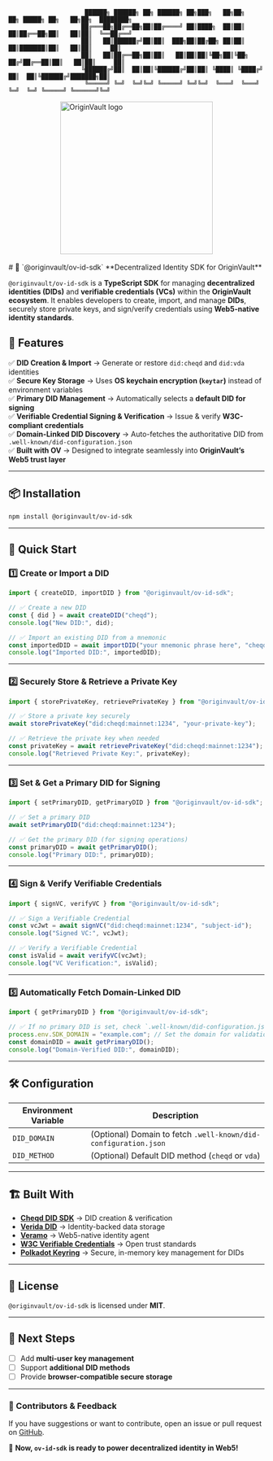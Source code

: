 
                         ██████╗ ██████╗ ██╗ ██████╗ ██╗███╗   ██╗██╗   ██╗ █████╗ ██╗   ██╗██╗  ████████╗ 
                        ██╔═══██╗██╔══██╗██║██╔════╝ ██║████╗  ██║██║   ██║██╔══██╗██║   ██║██║  ╚══██╔══╝ 
                        ██║   ██║██████╔╝██║██║  ███╗██║██╔██╗ ██║██║   ██║███████║██║   ██║██║     ██║  
                        ██║   ██║██╔══██╗██║██║   ██║██║██║╚██╗██║╚██╗ ██╔╝██╔══██║██║   ██║██║     ██║ 
                        ╚██████╔╝██║  ██║██║╚██████╔╝██║██║ ╚████║ ╚████╔╝ ██║  ██║╚██████╔╝███████╗██║
                         ╚═════╝ ╚═╝  ╚═╝╚═╝ ╚═════╝ ╚═╝╚═╝  ╚═══╝  ╚═══╝  ╚═╝  ╚═╝ ╚═════╝ ╚══════╝╚═╝   

<div style="width: 100%; display: flex; justify-content: center; align-items: center;">
      <img src="https://gray-objective-tiglon-784.mypinata.cloud/ipfs/Qma7EjPPPfomzEKkYcJa2ctEFPUhHaMwiojTR1wTQPg2x8" alt="OriginVault logo" width="300" height="300">
</div>
<br />
# 🚀 `@originvault/ov-id-sdk`
**Decentralized Identity SDK for OriginVault**

`@originvault/ov-id-sdk` is a **TypeScript SDK** for managing **decentralized identities (DIDs)** and **verifiable credentials (VCs)** within the **OriginVault ecosystem**. It enables developers to create, import, and manage **DIDs**, securely store private keys, and sign/verify credentials using **Web5-native identity standards**.

## 🔹 Features
✅ **DID Creation & Import** → Generate or restore `did:cheqd` and `did:vda` identities  
✅ **Secure Key Storage** → Uses **OS keychain encryption (`keytar`)** instead of environment variables  
✅ **Primary DID Management** → Automatically selects a **default DID for signing**  
✅ **Verifiable Credential Signing & Verification** → Issue & verify **W3C-compliant credentials**  
✅ **Domain-Linked DID Discovery** → Auto-fetches the authoritative DID from `.well-known/did-configuration.json`  
✅ **Built with OV** → Designed to integrate seamlessly into **OriginVault’s Web5 trust layer**  

---

## 📦 Installation
```bash
npm install @originvault/ov-id-sdk
```

---

## 🚀 Quick Start

### **1️⃣ Create or Import a DID**
```typescript
import { createDID, importDID } from "@originvault/ov-id-sdk";

// ✅ Create a new DID
const { did } = await createDID("cheqd");
console.log("New DID:", did);

// ✅ Import an existing DID from a mnemonic
const importedDID = await importDID("your mnemonic phrase here", "cheqd");
console.log("Imported DID:", importedDID);
```

---

### **2️⃣ Securely Store & Retrieve a Private Key**
```typescript
import { storePrivateKey, retrievePrivateKey } from "@originvault/ov-id-sdk";

// ✅ Store a private key securely
await storePrivateKey("did:cheqd:mainnet:1234", "your-private-key");

// ✅ Retrieve the private key when needed
const privateKey = await retrievePrivateKey("did:cheqd:mainnet:1234");
console.log("Retrieved Private Key:", privateKey);
```

---

### **3️⃣ Set & Get a Primary DID for Signing**
```typescript
import { setPrimaryDID, getPrimaryDID } from "@originvault/ov-id-sdk";

// ✅ Set a primary DID
await setPrimaryDID("did:cheqd:mainnet:1234");

// ✅ Get the primary DID (for signing operations)
const primaryDID = await getPrimaryDID();
console.log("Primary DID:", primaryDID);
```

---

### **4️⃣ Sign & Verify Verifiable Credentials**
```typescript
import { signVC, verifyVC } from "@originvault/ov-id-sdk";

// ✅ Sign a Verifiable Credential
const vcJwt = await signVC("did:cheqd:mainnet:1234", "subject-id");
console.log("Signed VC:", vcJwt);

// ✅ Verify a Verifiable Credential
const isValid = await verifyVC(vcJwt);
console.log("VC Verification:", isValid);
```

---

### **5️⃣ Automatically Fetch Domain-Linked DID**
```typescript
import { getPrimaryDID } from "@originvault/ov-id-sdk";

// ✅ If no primary DID is set, check `.well-known/did-configuration.json` on the SDK's domain
process.env.SDK_DOMAIN = "example.com"; // Set the domain for validation
const domainDID = await getPrimaryDID();
console.log("Domain-Verified DID:", domainDID);
```

---

## 🛠 Configuration
| **Environment Variable** | **Description** |
|------------------|-----------------------------------------------|
| `DID_DOMAIN` | (Optional) Domain to fetch `.well-known/did-configuration.json` |
| `DID_METHOD` | (Optional) Default DID method (`cheqd` or `vda`) |

---

## 🏗 Built With
- **[Cheqd DID SDK](https://docs.cheqd.io/)** → DID creation & verification  
- **[Verida DID](https://verida.io/)** → Identity-backed data storage  
- **[Veramo](https://veramo.io/)** → Web5-native identity agent  
- **[W3C Verifiable Credentials](https://www.w3.org/TR/vc-data-model/)** → Open trust standards  
- **[Polkadot Keyring](https://polkadot.js.org/docs/api/start/keyring/)** → Secure, in-memory key management for DIDs

---

## 📜 License
`@originvault/ov-id-sdk` is licensed under **MIT**.

---

## 🚀 Next Steps
- [ ] Add **multi-user key management**
- [ ] Support **additional DID methods**
- [ ] Provide **browser-compatible secure storage**

---

### **🌟 Contributors & Feedback**
If you have suggestions or want to contribute, open an issue or pull request on [GitHub](https://github.com/originvault/ov-id-sdk).

🚀 **Now, `ov-id-sdk` is ready to power decentralized identity in Web5!**
